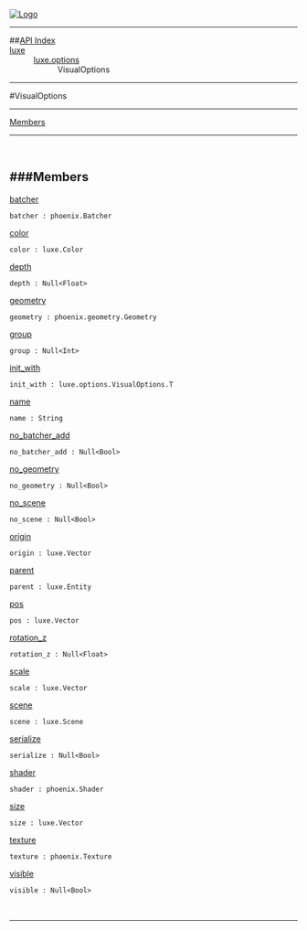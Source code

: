 
[![Logo](../../../images/logo.png)](../../../index.html)

---


##[API Index](../../../api/index.html#luxe.options)   
[luxe](../)     
&emsp;&emsp;&emsp;[luxe.options](./)   
&emsp;&emsp;&emsp;&emsp;&emsp;&emsp;VisualOptions

---

#VisualOptions


---


[Members](#Members)   


---

&nbsp;   

<a class="lift" name="Members" ></a>
###Members   
---
<a class="lift" name="batcher" href="#batcher">batcher</a>



`batcher : phoenix.Batcher`

<span class="small_desc_flat">  </span>   

<a class="lift" name="color" href="#color">color</a>



`color : luxe.Color`

<span class="small_desc_flat">  </span>   

<a class="lift" name="depth" href="#depth">depth</a>



`depth : Null<Float>`

<span class="small_desc_flat">  </span>   

<a class="lift" name="geometry" href="#geometry">geometry</a>



`geometry : phoenix.geometry.Geometry`

<span class="small_desc_flat">  </span>   

<a class="lift" name="group" href="#group">group</a>



`group : Null<Int>`

<span class="small_desc_flat">  </span>   

<a class="lift" name="init_with" href="#init_with">init_with</a>



`init_with : luxe.options.VisualOptions.T`

<span class="small_desc_flat">  </span>   

<a class="lift" name="name" href="#name">name</a>



`name : String`

<span class="small_desc_flat">  </span>   

<a class="lift" name="no_batcher_add" href="#no_batcher_add">no_batcher_add</a>



`no_batcher_add : Null<Bool>`

<span class="small_desc_flat">  </span>   

<a class="lift" name="no_geometry" href="#no_geometry">no_geometry</a>



`no_geometry : Null<Bool>`

<span class="small_desc_flat">  </span>   

<a class="lift" name="no_scene" href="#no_scene">no_scene</a>



`no_scene : Null<Bool>`

<span class="small_desc_flat">  </span>   

<a class="lift" name="origin" href="#origin">origin</a>



`origin : luxe.Vector`

<span class="small_desc_flat">  </span>   

<a class="lift" name="parent" href="#parent">parent</a>



`parent : luxe.Entity`

<span class="small_desc_flat">  </span>   

<a class="lift" name="pos" href="#pos">pos</a>



`pos : luxe.Vector`

<span class="small_desc_flat">  </span>   

<a class="lift" name="rotation_z" href="#rotation_z">rotation_z</a>



`rotation_z : Null<Float>`

<span class="small_desc_flat">  </span>   

<a class="lift" name="scale" href="#scale">scale</a>



`scale : luxe.Vector`

<span class="small_desc_flat">  </span>   

<a class="lift" name="scene" href="#scene">scene</a>



`scene : luxe.Scene`

<span class="small_desc_flat">  </span>   

<a class="lift" name="serialize" href="#serialize">serialize</a>



`serialize : Null<Bool>`

<span class="small_desc_flat">  </span>   

<a class="lift" name="shader" href="#shader">shader</a>



`shader : phoenix.Shader`

<span class="small_desc_flat">  </span>   

<a class="lift" name="size" href="#size">size</a>



`size : luxe.Vector`

<span class="small_desc_flat">  </span>   

<a class="lift" name="texture" href="#texture">texture</a>



`texture : phoenix.Texture`

<span class="small_desc_flat">  </span>   

<a class="lift" name="visible" href="#visible">visible</a>



`visible : Null<Bool>`

<span class="small_desc_flat">  </span>   



&nbsp;
&nbsp;
&nbsp;

---  


&nbsp;   
&nbsp;   